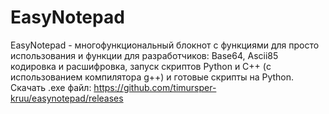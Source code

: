 # EasyNotepad
EasyNotepad - многофункциональный блокнот с функциями для просто использования и функции для разработчиков:
Base64, Ascii85 кодировка и расшифровка, запуск скриптов Python и C++ (с использованием компилятора g++) и готовые скрипты на Python.<br>
Скачать .exe файл: https://github.com/timursper-kruu/easynotepad/releases
